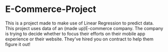# E-Commerce-Project
This is a project made to make use of Linear Regression to predict data. This project uses data of an (made up)E-commerce company. The company is trying to decide whether to focus their efforts on their mobile app experience or their website. They've hired you on contract to help them figure it out!
